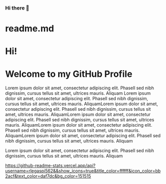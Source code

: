 ### Hi there 👋

<!--
**Rlegaspi562/Rlegaspi562** is a ✨ _special_ ✨ repository because its `README.md` (this file) appears on your GitHub profile.

Here are some ideas to get you started:

- 🔭 I’m currently working on ...
- 🌱 I’m currently learning ...
- 👯 I’m looking to collaborate on ...
- 🤔 I’m looking for help with ...
- 💬 Ask me about ...
- 📫 How to reach me: ...
- 😄 Pronouns: ...
- ⚡ Fun fact: ...
-->


# readme.md
# Hi!
# Welcome to my GitHub Profile
Lorem ipsum dolor sit amet, consectetur adipiscing elit. Phasell sed nibh dignissim, cursus tellus sit amet, ultrices mauris. Aliquam Lorem ipsum dolor sit amet, consectetur adipiscing elit. Phasell sed nibh dignissim, cursus tellus sit amet, ultrices mauris. AliquamLorem ipsum dolor sit amet, consectetur adipiscing elit. Phasell sed nibh dignissim, cursus tellus sit amet, ultrices mauris. AliquamLorem ipsum dolor sit amet, consectetur adipiscing elit. Phasell sed nibh dignissim, cursus tellus sit amet, ultrices mauris. AliquamLorem ipsum dolor sit amet, consectetur adipiscing elit. Phasell sed nibh dignissim, cursus tellus sit amet, ultrices mauris. AliquamLorem ipsum dolor sit amet, consectetur adipiscing elit. Phasell sed nibh dignissim, cursus tellus sit amet, ultrices mauris. Aliquam

Lorem ipsum dolor sit amet, consectetur adipiscing elit. Phasell sed nibh dignissim, cursus tellus sit amet, ultrices mauris. Aliquam

https://github-readme-stats.vercel.app/api?username=rlegaspi562&&show_icons=true&title_color=ffffff&icon_color=bb2acf&text_color=daf7dc&bg_color=151515
